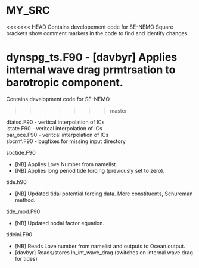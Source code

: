 # MY_SRC

<<<<<<< HEAD
Contains developement code for SE-NEMO
Square brackets show comment markers in the code to find and identify changes.

dynspg_ts.F90 - [davbyr] Applies internal wave drag prmtrsation to barotropic component.
=======
Contains development code for SE-NEMO
>>>>>>> master

dtatsd.F90 - vertical interpolation of ICs\
istate.F90 - veritcal interpolation of ICs\
par_oce.F90 - veritcal interpolation of ICs\
sbcrnf.F90 - bugfixes for missing input directory

sbctide.F90
   - [NB] Applies Love Number from namelist.
   - [NB] Applies long period tide forcing (previously set to zero).

tide.h90
   - [NB] Updated tidal potential forcing data. More constituents, Schureman method.

tide_mod.F90
   - [NB] Updated nodal factor equation.

tideini.F90
   - [NB] Reads Love number from namelist and outputs to Ocean.output.
   - [davbyr] Reads/stores ln_int_wave_drag (switches on internal wave drag for tides)
